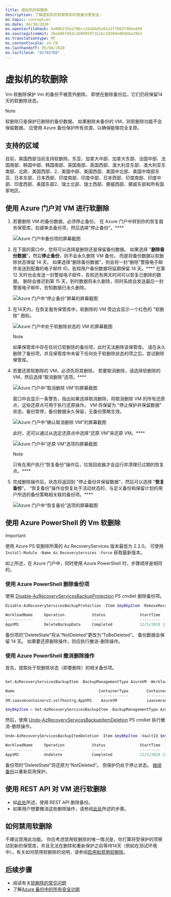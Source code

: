 ```yaml
---
title: 虚拟机的软删除
description: 了解虚拟机的软删除如何使备份更安全。
ms.topic: conceptual
ms.date: 04/30/2020
ms.openlocfilehash: ba00b235ea70bcc2dabbd5a91a3f7003f9bbed49
ms.sourcegitcommit: 3beb067d5dc3d8895971b1bc18304e004b8a19b3
ms.translationtype: MT
ms.contentlocale: zh-CN
ms.lasthandoff: 05/04/2020
ms.locfileid: "82765768"
---
```

# <a name="soft-delete-for-virtual-machines"></a>虚拟机的软删除

Vm 软删除保护 Vm 的备份不被意外删除。 即使在删除备份后，它们仍将保留14天的软删除状态。

> [!NOTE]
> 软删除只是保护已删除的备份数据。 如果删除未备份的 VM，则软删除功能不会保留数据。 应使用 Azure 备份保护所有资源，以确保能够完全复原。
>

## <a name="supported-regions"></a>支持的区域

目前，美国西部当前支持软删除。东亚、加拿大中部、加拿大东部、法国中部、法国南部、韩国中部、韩国南部、英国南部、英国西部、澳大利亚东部、澳大利亚东南部、北欧、美国西部、2、美国中部、美国西部、美国中北部、美国中南部东亚、日本东部、日本西部、印度南部、印度中部、日本西部、印度南部、印度中部、印度西部、美国东部2、瑞士北部、瑞士西部、挪威西部、挪威东部和所有国家地区。

## <a name="soft-delete-for-vms-using-azure-portal"></a>使用 Azure 门户对 VM 进行软删除

1. 若要删除 VM 的备份数据，必须停止备份。 在 Azure 门户中转到你的恢复服务保管库，右键单击备份项，然后选择“停止备份”。****

   ![Azure 门户中备份项的屏幕截图](./media/backup-azure-security-feature-cloud/backup-stopped.png)

2. 在下面的窗口中，您将可以选择是删除还是保留备份数据。 如果选择 "**删除备份数据**"，然后**停止备份**，则不会永久删除 VM 备份。 而是将备份数据以软删除状态保留 14 天。 如果选择“删除备份数据”，则会将一封“删除”警报电子邮件发送到配置的电子邮件 ID，告知用户备份数据将延期保留 14 天。**** 在第 12 天时也会发送一封警报电子邮件，告知还有两天时间可以恢复已删除的数据。 删除会推迟到第 15 天，到时数据将永久删除，同时系统会发送最后一封警报电子邮件，告知数据已永久删除。

   ![Azure 门户中“停止备份”屏幕的屏幕截图](./media/backup-azure-security-feature-cloud/delete-backup-data.png)

3. 在14天内，在恢复服务保管库中，软删除的 VM 旁边会显示一个红色的 "软删除" 图标。

   ![Azure 门户中处于软删除状态的 VM 的屏幕截图](./media/backup-azure-security-feature-cloud/vm-soft-delete.png)

   > [!NOTE]
   > 如果保管库中存在任何已软删除的备份项，此时无法删除该保管库。 请在永久删除了备份项，并且保管库中未留下任何处于软删除状态的项之后，尝试删除保管库。

4. 若要还原软删除的 VM，必须先将其删除。 若要取消删除，请选择软删除的 VM，然后选择“取消删除”选项。****

   ![Azure 门户中“取消删除 VM”的屏幕截图](./media/backup-azure-security-feature-cloud/choose-undelete.png)

   窗口中会显示一条警告，指出如果选择取消删除，将取消删除 VM 的所有还原点，这些还原点可用于执行还原操作。 VM 将保留为 "停止保护并保留数据" 状态，备份暂停，备份数据永久保留，无备份策略生效。

   ![Azure 门户中“确认取消删除 VM”的屏幕截图](./media/backup-azure-security-feature-cloud/undelete-vm.png)

   此时，还可以通过从选定还原点中选择“还原 VM”来还原 VM。****  

   ![Azure 门户中“还原 VM”选项的屏幕截图](./media/backup-azure-security-feature-cloud/restore-vm.png)

   > [!NOTE]
   > 只有在用户执行“恢复备份”操作后，垃圾回收器才会运行并清理已过期的恢复点。****

5. 完成删除操作后，状态将返回到 "停止备份并保留数据"，然后可以选择 "**恢复备份**"。 “恢复备份”操作会恢复处于活动状态的、与定义备份和保留计划的用户所选的备份策略相关联的备份项。****

   ![Azure 门户中“恢复备份”选项的屏幕截图](./media/backup-azure-security-feature-cloud/resume-backup.png)

## <a name="soft-delete-for-vms-using-azure-powershell"></a>使用 Azure PowerShell 的 Vm 软删除

> [!IMPORTANT]
> 使用 Azure PS 软删除所需的 Az.RecoveryServices 版本最低为 2.2.0。 可使用 ```Install-Module -Name Az.RecoveryServices -Force``` 获取最新版本。

如上所述，在 Azure 门户中，同时使用 Azure PowerShell 时，步骤顺序是相同的。

### <a name="delete-the-backup-item-using-azure-powershell"></a>使用 Azure PowerShell 删除备份项

使用 [Disable-AzRecoveryServicesBackupProtection](https://docs.microsoft.com/powershell/module/az.recoveryservices/Disable-AzRecoveryServicesBackupProtection?view=azps-1.5.0) PS cmdlet 删除备份项。

```powershell
Disable-AzRecoveryServicesBackupProtection -Item $myBkpItem -RemoveRecoveryPoints -VaultId $myVaultID -Force

WorkloadName     Operation            Status               StartTime                 EndTime                   JobID
------------     ---------            ------               ---------                 -------                   -----
AppVM1           DeleteBackupData     Completed            12/5/2019 12:44:15 PM     12/5/2019 12:44:50 PM     0488c3c2-accc-4a91-a1e0-fba09a67d2fb
```

备份项的“DeleteState”将从“NotDeleted”更改为“ToBeDeleted”。 备份数据会保留 14 天。 如果要还原删除操作，则应执行撤消-删除操作。

### <a name="undoing-the-deletion-operation-using-azure-powershell"></a>使用 Azure PowerShell 撤消删除操作

首先，提取处于软删除状态（即要删除）的相关备份项。

```powershell

Get-AzRecoveryServicesBackupItem -BackupManagementType AzureVM -WorkloadType AzureVM -VaultId $myVaultID | Where-Object {$_.DeleteState -eq "ToBeDeleted"}

Name                                     ContainerType        ContainerUniqueName                      WorkloadType         ProtectionStatus     HealthStatus         DeleteState
----                                     -------------        -------------------                      ------------         ----------------     ------------         -----------
VM;iaasvmcontainerv2;selfhostrg;AppVM1    AzureVM             iaasvmcontainerv2;selfhostrg;AppVM1       AzureVM              Healthy              Passed               ToBeDeleted

$myBkpItem = Get-AzRecoveryServicesBackupItem -BackupManagementType AzureVM -WorkloadType AzureVM -VaultId $myVaultID -Name AppVM1
```

然后，使用 [Undo-AzRecoveryServicesBackupItemDeletion](https://docs.microsoft.com/powershell/module/az.recoveryservices/undo-azrecoveryservicesbackupitemdeletion?view=azps-3.1.0) PS cmdlet 执行撤消-删除操作。

```powershell
Undo-AzRecoveryServicesBackupItemDeletion -Item $myBKpItem -VaultId $myVaultID -Force

WorkloadName     Operation            Status               StartTime                 EndTime                   JobID
------------     ---------            ------               ---------                 -------                   -----
AppVM1           Undelete             Completed            12/5/2019 12:47:28 PM     12/5/2019 12:47:40 PM     65311982-3755-46b5-8e53-c82ea4f0d2a2
```

备份项的“DeleteState”将还原为“NotDeleted”。 但保护仍处于停止状态。 [继续备份](https://docs.microsoft.com/azure/backup/backup-azure-vms-automation#change-policy-for-backup-items)以重新启用保护。

## <a name="soft-delete-for-vms-using-rest-api"></a>使用 REST API 对 VM 进行软删除

- 如[此处](backup-azure-arm-userestapi-backupazurevms.md#stop-protection-and-delete-data)所述，使用 REST API 删除备份。
- 如果用户想要撤消这些删除操作，请参阅[此处](backup-azure-arm-userestapi-backupazurevms.md#undo-the-stop-protection-and-delete-data)所述的步骤。

## <a name="how-to-disable-soft-delete"></a>如何禁用软删除

不建议禁用此功能。 你应考虑禁用软删除的唯一情况是，你打算将受保护的项移动到新的保管库，并且无法在删除和重新保护之前等待14天（例如在测试环境中）。有关如何禁用软删除的说明，请参阅[启用和禁用软删除](backup-azure-security-feature-cloud.md#enabling-and-disabling-soft-delete)。

## <a name="next-steps"></a>后续步骤

- 阅读有关[软删除的常见问题](backup-azure-security-feature-cloud.md#frequently-asked-questions)
- 了解[Azure 备份中的所有安全功能](security-overview.md)
